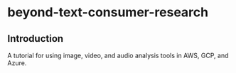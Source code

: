 # beyond-text-consumer-research
## Introduction
A tutorial for using image, video, and audio analysis tools in AWS, GCP, and Azure.
